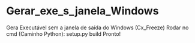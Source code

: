 # Gerar_exe_s_janela_Windows
Gera Executável sem a janela de saída do Windows (Cx_Freeze)
Rodar no cmd (Caminho Python): setup.py build
Pronto!
